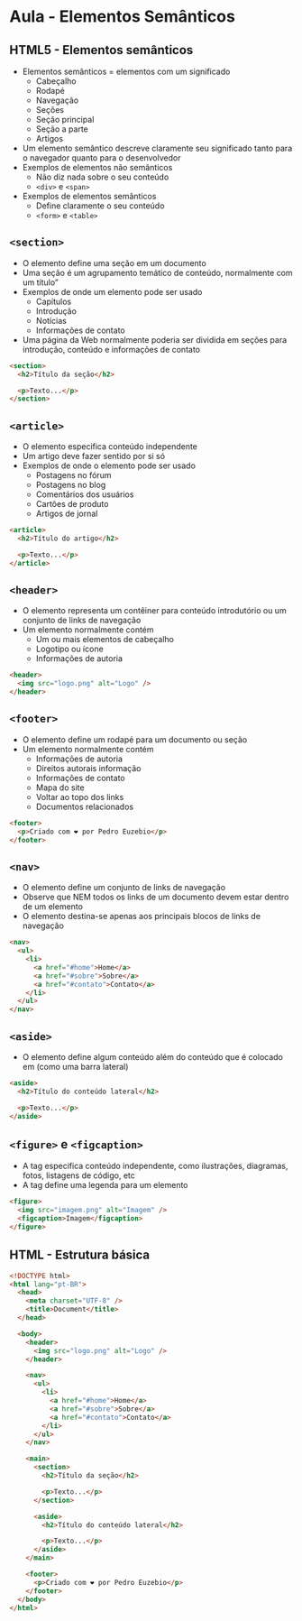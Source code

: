 # Aula - Elementos Semânticos

## HTML5 - Elementos semânticos

- Elementos semânticos = elementos com um significado
  - Cabeçalho
  - Rodapé
  - Navegação
  - Seções
  - Seção principal
  - Seção a parte
  - Artigos
- Um elemento semântico descreve claramente seu significado tanto para o navegador quanto para o desenvolvedor
- Exemplos de elementos não semânticos
  - Não diz nada sobre o seu conteúdo
  - `<div>` e `<span>`
- Exemplos de elementos semânticos
  - Define claramente o seu conteúdo
  - `<form>` e `<table>`

## `<section>`

- O elemento define uma seção em um documento
- Uma seção é um agrupamento temático de conteúdo, normalmente com um título”
- Exemplos de onde um elemento pode ser usado
  - Capítulos
  - Introdução
  - Notícias
  - Informações de contato
- Uma página da Web normalmente poderia ser dividida em seções para introdução, conteúdo e
  informações de contato

```html
<section>
  <h2>Título da seção</h2>

  <p>Texto...</p>
</section>
```

## `<article>`

- O elemento especifica conteúdo independente
- Um artigo deve fazer sentido por si só
- Exemplos de onde o elemento pode ser usado
  - Postagens no fórum
  - Postagens no blog
  - Comentários dos usuários
  - Cartões de produto
  - Artigos de jornal

```html
<article>
  <h2>Título do artigo</h2>

  <p>Texto...</p>
</article>
```

## `<header>`

- O elemento representa um contêiner para conteúdo introdutório ou um conjunto de links de
  navegação
- Um elemento normalmente contém
  - Um ou mais elementos de cabeçalho
  - Logotipo ou ícone
  - Informações de autoria

```html
<header>
  <img src="logo.png" alt="Logo" />
</header>
```

## `<footer>`

- O elemento define um rodapé para um documento ou seção
- Um elemento normalmente contém
  - Informações de autoria
  - Direitos autorais informação
  - Informações de contato
  - Mapa do site
  - Voltar ao topo dos links
  - Documentos relacionados

```html
<footer>
  <p>Criado com ❤️ por Pedro Euzebio</p>
</footer>
```

## `<nav>`

- O elemento define um conjunto de links de navegação
- Observe que NEM todos os links de um documento devem estar dentro de um elemento
- O elemento destina-se apenas aos principais blocos de links de navegação

```html
<nav>
  <ul>
    <li>
      <a href="#home">Home</a>
      <a href="#sobre">Sobre</a>
      <a href="#contato">Contato</a>
    </li>
  </ul>
</nav>
```

## `<aside>`

- O elemento define algum conteúdo além do conteúdo que é colocado em (como uma barra lateral)

```html
<aside>
  <h2>Título do conteúdo lateral</h2>

  <p>Texto...</p>
</aside>
```

## `<figure>` e `<figcaption>`

- A tag especifica conteúdo independente, como ilustrações, diagramas, fotos, listagens de código, etc
- A tag define uma legenda para um elemento

```html
<figure>
  <img src="imagem.png" alt="Imagem" />
  <figcaption>Imagem</figcaption>
</figure>
```

## HTML - Estrutura básica

```html
<!DOCTYPE html>
<html lang="pt-BR">
  <head>
    <meta charset="UTF-8" />
    <title>Document</title>
  </head>

  <body>
    <header>
      <img src="logo.png" alt="Logo" />
    </header>

    <nav>
      <ul>
        <li>
          <a href="#home">Home</a>
          <a href="#sobre">Sobre</a>
          <a href="#contato">Contato</a>
        </li>
      </ul>
    </nav>

    <main>
      <section>
        <h2>Título da seção</h2>

        <p>Texto...</p>
      </section>

      <aside>
        <h2>Título do conteúdo lateral</h2>

        <p>Texto...</p>
      </aside>
    </main>

    <footer>
      <p>Criado com ❤️ por Pedro Euzebio</p>
    </footer>
  </body>
</html>
```

